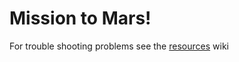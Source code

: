 # Mission to Mars!

For trouble shooting problems see the [resources](https://github.com/gotpop/gotpop-mantine/wiki/Resources) wiki
